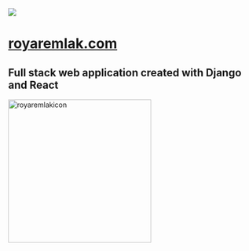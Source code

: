 <img src="https://img.shields.io/appveyor/build/uyarahmet/royar"/>

# [royaremlak.com](https://www.royaremlak.com)
## Full stack web application created with Django and React

<img width="291" alt="royaremlakicon" src="https://user-images.githubusercontent.com/85699024/125648549-4a6c1755-97f1-424d-9fdf-e3eb98399290.png">

